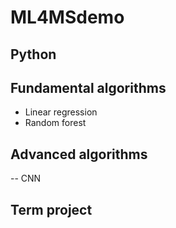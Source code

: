 # ML4MSdemo

## Python

## Fundamental algorithms 
- Linear regression
- Random forest 

## Advanced algorithms
-- CNN

## Term project
